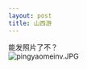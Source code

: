 ```yaml
---
layout: post
title: 山西游
---
```


<p>能发照片了不？<br />
<img id="image1184" src="http://www.rijiben.org/wp-content/blogs/6/uploads//pingyaomeinv.thumbnail.JPG" alt="pingyaomeinv.JPG" />
</p>
